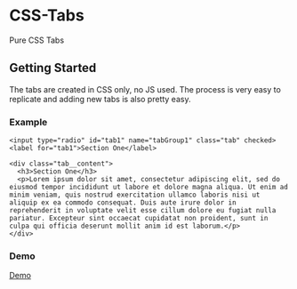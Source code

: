 # CSS-Tabs
Pure CSS Tabs

## Getting Started

The tabs are created in CSS only, no JS used. The process is very easy to replicate and adding new tabs is also pretty easy. 

### Example 
```
<input type="radio" id="tab1" name="tabGroup1" class="tab" checked>
<label for="tab1">Section One</label>
```

```
<div class="tab__content">
  <h3>Section One</h3>
  <p>Lorem ipsum dolor sit amet, consectetur adipiscing elit, sed do eiusmod tempor incididunt ut labore et dolore magna aliqua. Ut enim ad minim veniam, quis nostrud exercitation ullamco laboris nisi ut aliquip ex ea commodo consequat. Duis aute irure dolor in reprehenderit in voluptate velit esse cillum dolore eu fugiat nulla pariatur. Excepteur sint occaecat cupidatat non proident, sunt in culpa qui officia deserunt mollit anim id est laborum.</p>
</div>
```
### Demo
[Demo](http://johnuberbacher.com/projects/skunk/tabs.php)